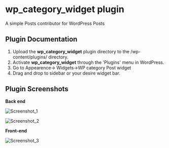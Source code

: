 # wp_category_widget plugin
A simple Posts contributor for WordPress Posts

## Plugin Documentation
1. Upload the **wp_category_widget** plugin directory to the /wp-content/plugins/ directory.
2. Activate **wp_category_widget** through the 'Plugins' menu in WordPress.
3. Go to Appearence-> Widgets->WP category Post widget
4. Drag and drop to sidebar or your desire widget bar.


## Plugin Screenshots

**Back end**

![Screenshot_1](https://user-images.githubusercontent.com/6370697/63208316-69bc1d80-c0f4-11e9-9327-53c5ad03dbf0.png)

![Screenshot_2](https://user-images.githubusercontent.com/6370697/63208317-69bc1d80-c0f4-11e9-9d5a-52d26380306f.png)


**Front-end** 

![Screenshot_3](https://user-images.githubusercontent.com/6370697/63208318-6a54b400-c0f4-11e9-8d6a-e303e508781a.png)
